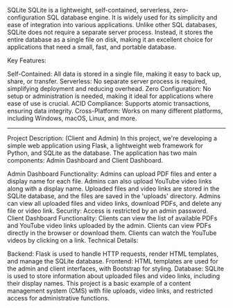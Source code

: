SQLite
SQLite is a lightweight, self-contained, serverless, zero-configuration SQL database engine. It is widely used for its simplicity and ease of integration into various applications. Unlike other SQL databases, SQLite does not require a separate server process. Instead, it stores the entire database as a single file on disk, making it an excellent choice for applications that need a small, fast, and portable database.

Key Features:

Self-Contained: All data is stored in a single file, making it easy to back up, share, or transfer.
Serverless: No separate server process is required, simplifying deployment and reducing overhead.
Zero Configuration: No setup or administration is needed, making it ideal for applications where ease of use is crucial.
ACID Compliance: Supports atomic transactions, ensuring data integrity.
Cross-Platform: Works on many different platforms, including Windows, macOS, Linux, and more.


********************************************************************************************************************************************************************************
Project Description:
(Client and Admin)
In this project, we're developing a simple web application using Flask, a lightweight web framework for Python, and SQLite as the database. The application has two main components: Admin Dashboard and Client Dashboard.

Admin Dashboard
Functionality:
Admins can upload PDF files and enter a display name for each file.
Admins can also upload YouTube video links along with a display name.
Uploaded files and video links are stored in the SQLite database, and the files are saved in the 'uploads' directory.
Admins can view all uploaded files and video links, download PDFs, and delete any file or video link.
Security: Access is restricted by an admin password.
Client Dashboard
Functionality:
Clients can view the list of available PDFs and YouTube video links uploaded by the admin.
Clients can view PDFs directly in the browser or download them.
Clients can watch the YouTube videos by clicking on a link.
Technical Details:

Backend: Flask is used to handle HTTP requests, render HTML templates, and manage the SQLite database.
Frontend: HTML templates are used for the admin and client interfaces, with Bootstrap for styling.
Database: SQLite is used to store information about uploaded files and video links, including their display names.
This project is a basic example of a content management system (CMS) with file uploads, video links, and restricted access for administrative functions.
